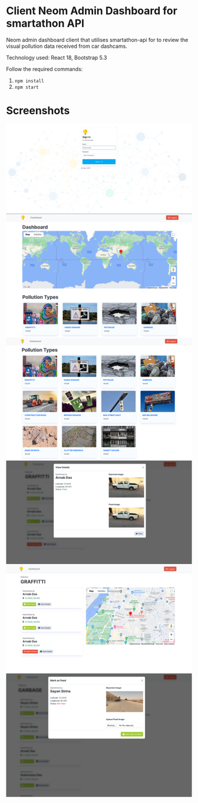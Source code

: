 # Client Neom Admin Dashboard for smartathon API

Neom admin dashboard client that utilises smartathon-api for to review the visual pollution data received from car dashcams.

Technology used: React 18, Bootstrap 5.3

Follow the required commands:
1. ```npm install```
2. ```npm start```

# Screenshots
<img src="screenshots/screenshot1.png" />
<img src="screenshots/screenshot2.png" />
<img src="screenshots/screenshot3.png" />
<img src="screenshots/screenshot4.png" />
<img src="screenshots/screenshot5.png" />
<img src="screenshots/screenshot6.png" />
